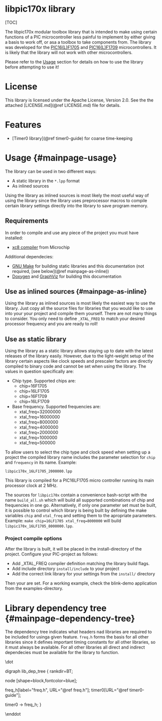 libpic170x library
==================

[TOC]

The libpic170x modular toolbox library that is intended to make using certain functions of a PIC microcontroller less painful to implement by either giving a basis to work off, or asa a toolbox to take components from. The library was developed for the [PIC16(L)F1705](https://www.microchip.com/wwwproducts/en/PIC16F1705) and [PIC16(L)F1709](https://www.microchip.com/wwwproducts/en/PIC16F1709) microcontrollers. It is likely that the library will not work with other microcontrollers.

Please refer to the [Usage](#mainpage-usage) section for details on how to use the library before attempting to use it!

# License

This library is licensed under the Apache License, Version 2.0. See the the attached [LICENSE.md](@ref LICENSE.md) file for details.

# Features

- [Timer0 library](@ref timer0-guide) for coarse time-keeping

# Usage  {#mainpage-usage}

The library can be used in two different ways:

- A static library in the `*.lpp` format
- As inlined sources

Using the library as inlined sources is most likely the most useful way of using the library since the library uses preprocessor macros to compile certain library settings directly into the library to save program memory.

## Requirements

In order to compile and use any piece of the project you must have installed:

- [xc8 compiler](https://www.microchip.com/mplab/compilers) from Microchip

Additional dependecies:

- [GNU Make](https://www.gnu.org/software/make) for building static libraries and this documentation (not required, [see below](@ref mainpage-as-inline))
- [Doxygen](https://www.stack.nl/~dimitri/doxygen/) and [GraphViz](http://graphviz.org) for building this documentation

## Use as inlined sources    {#mainpage-as-inline}

Using the library as inlined sources is most likely the easiest way to use the library. Just copy all the source files for libraries that you would like to use into your your project and compile them yourself. There are not many things to consider. You only need to define `_XTAL_FREQ` to match your desired processor frequency and you are ready to roll!

## Use as static library

Using the library as a static library allows staying up to date with the latest releases of the library easily. However, due to the light-weight setup of the library certain aspects like clock speeds and prescaler factors are directly compiled to binary code and cannot be set when using the library. The values in question specifically are:

- Chip type. Supported chips are:
    - chip=16F1705
    - chip=16LF1705
    - chip=16F1709
    - chip=16LF1709
- Base frequency. Supported frequencies are:
    - xtal_freq=32000000
    - xtal_freq=16000000
    - xtal_freq=8000000
    - xtal_freq=4000000
    - xtal_freq=2000000
    - xtal_freq=1000000
    - xtal_freq=500000

To allow users to select the chip type and clock speed when setting up a project the compiled library name includes the parameter selection for `chip` and `frequency` in its name. Example:

~~~~~~~~~~~~~~~~~~~~~~~~
libpic170x_16LF1705_2000000.lpp
~~~~~~~~~~~~~~~~~~~~~~~~

This library is compiled for a PIC16LF1705 micro controller running its main processor clock at 2 MHz.

The sources for `libpic170x` contain a convenience bash-script with the name `build_all.sh` which will build all supported combinations of chip and frequencies in one go. Alternatively, if only one parameter set must be built, it is possible to control which library is being built by defining the make variables `chip` and `xtal_freq` and setting them to the apropriate parameters. Example: `make chip=16LF1705 xtal_freq=8000000` will build `libpic170x_16LF1705_8000000.lpp`.

### Project compile options

After the library is built, it will be placed in the install-directory of the project. Configure your PIC-project as follows:

- Add _XTAL_FREQ compiler definition matching the library build flags.
- Add include directory `install/include` to your project
- Add the correct link library for your settings from the `install/` directory

Then your are set. For a working example, check the blink-demo application from the examples-directory.


# Library dependency tree     {#mainpage-dependency-tree}

The dependency tree indicates what headers nad libraries are required to be included for usinga given feature. `freq.h` forms the basis for all other libraries since it defines important timing constants for all other libraries, so it must always be available. For all other libraries all direct and indirect dependecies must be available for the library to function.

\dot

digraph lib_dep_tree {
  rankdir=BT;

  node [shape=block,fontcolor=blue];

  freq_h[label="freq.h", URL="@ref freq.h"];
  timer0[URL="@ref timer0-guide"];

  timer0 -> freq_h;
}

\enddot
